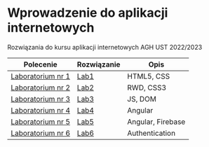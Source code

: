 # Wprowadzenie do aplikacji internetowych
Rozwiązania do kursu aplikacji internetowych  AGH UST 2022/2023

| Polecenie | Rozwiązanie | Opis 
|------------ | ----------- | ----------- 
| [Laboratorium nr 1](https://github.com/dominiks01/wdai/blob/main/pdfs/lab1.pdf) | [Lab1](https://github.com/dominiks01/wdai/tree/main/lab1) | HTML5, CSS
| [Laboratorium nr 2](https://github.com/dominiks01/wdai/blob/main/pdfs/lab2.pdf) | [Lab2](https://github.com/dominiks01/wdai/tree/main/lab2) | RWD, CSS3
| [Laboratorium nr 3](https://github.com/dominiks01/wdai/blob/main/pdfs/lab3.pdf) | [Lab3](https://github.com/dominiks01/wdai/tree/main/lab3) | JS, DOM
| [Laboratorium nr 4](https://github.com/dominiks01/wdai/blob/main/pdfs/lab4.pdf) | [Lab4](https://github.com/dominiks01/wdai/tree/main/lab4) | Angular
| [Laboratorium nr 5](https://github.com/dominiks01/wdai/blob/main/pdfs/lab5.pdf) | [Lab5](https://github.com/dominiks01/wdai/tree/main/lab5) | Angular, Firebase
| [Laboratorium nr 6](https://github.com/dominiks01/wdai/blob/main/pdfs/lab6.pdf) | [Lab6](https://github.com/dominiks01/wdai/tree/main/lab6) | Authentication
